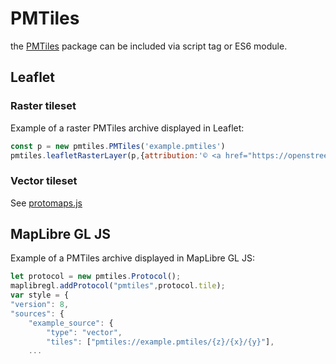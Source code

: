 # PMTiles

 the [PMTiles](https://www.npmjs.com/package/pmtiles) package can be included via script tag or ES6 module.

 ## Leaflet

 ### Raster tileset

Example of a raster PMTiles archive displayed in Leaflet:

```js
const p = new pmtiles.PMTiles('example.pmtiles')
pmtiles.leafletRasterLayer(p,{attribution:'© <a href="https://openstreetmap.org">OpenStreetMap</a> contributors'}).addTo(map)
````

 ### Vector tileset

 See [protomaps.js](https://github.com/protomaps/protomaps.js)

 ## MapLibre GL JS

Example of a PMTiles archive displayed in MapLibre GL JS:

```js
let protocol = new pmtiles.Protocol();
maplibregl.addProtocol("pmtiles",protocol.tile);
var style = {
"version": 8,
"sources": {
    "example_source": {
        "type": "vector",
        "tiles": ["pmtiles://example.pmtiles/{z}/{x}/{y}"],
    ...
```
